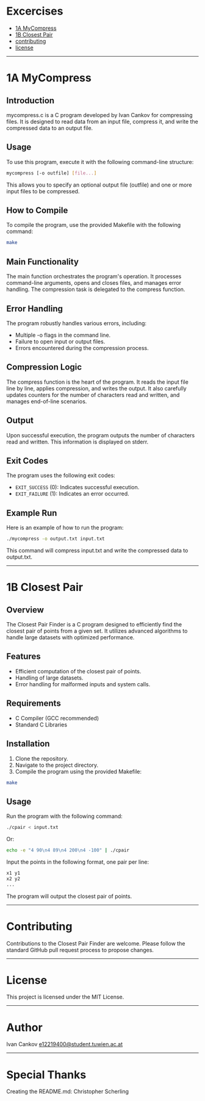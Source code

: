 # Excercises

- [1A MyCompress](#1a-mycompress)
- [1B Closest Pair](#1b-closest-pair)
- [contributing](#contributing)
- [license](#license)

---

# 1A MyCompress
## Introduction
mycompress.c is a C program developed by Ivan Cankov for compressing files. It is designed to read data from an input file, compress it, and write the compressed data to an output file.

## Usage
To use this program, execute it with the following command-line structure:

```bash
mycompress [-o outfile] [file...]
```

This allows you to specify an optional output file (outfile) and one or more input files to be compressed.

## How to Compile
To compile the program, use the provided Makefile with the following command:
```bash
make
```

## Main Functionality
The main function orchestrates the program's operation. It processes command-line arguments, opens and closes files, and manages error handling. The compression task is delegated to the compress function.

## Error Handling
The program robustly handles various errors, including:

- Multiple -o flags in the command line.
- Failure to open input or output files.
- Errors encountered during the compression process.

## Compression Logic
The compress function is the heart of the program. It reads the input file line by line, applies compression, and writes the output. It also carefully updates counters for the number of characters read and written, and manages end-of-line scenarios.

## Output
Upon successful execution, the program outputs the number of characters read and written. This information is displayed on stderr.

## Exit Codes
The program uses the following exit codes:

- `EXIT_SUCCESS` (0): Indicates successful execution.
- `EXIT_FAILURE` (1): Indicates an error occurred.

## Example Run
Here is an example of how to run the program:
```bash
./mycompress -o output.txt input.txt
```
This command will compress input.txt and write the compressed data to output.txt.


---



# 1B Closest Pair
## Overview
The Closest Pair Finder is a C program designed to efficiently find the closest pair of points from a given set. It utilizes advanced algorithms to handle large datasets with optimized performance.

## Features
- Efficient computation of the closest pair of points.
- Handling of large datasets.
- Error handling for malformed inputs and system calls.
## Requirements
- C Compiler (GCC recommended)
- Standard C Libraries
## Installation
1. Clone the repository.
2. Navigate to the project directory.
3. Compile the program using the provided Makefile:

```bash
make
```
## Usage
Run the program with the following command:
```bash
./cpair < input.txt
```
Or: 
```bash
echo -e "4 90\n4 89\n4 200\n4 -100" | ./cpair
```

Input the points in the following format, one pair per line:
```bash
x1 y1
x2 y2
...
```

The program will output the closest pair of points.

---

# Contributing
Contributions to the Closest Pair Finder are welcome. Please follow the standard GitHub pull request process to propose changes.

---

# License
This project is licensed under the MIT License.

---

# Author
Ivan Cankov e12219400@student.tuwien.ac.at

---

# Special Thanks
Creating the README.md: Christopher Scherling
